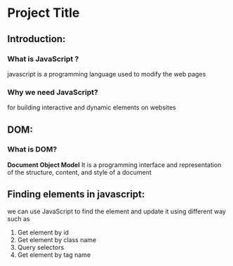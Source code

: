 
# Project Title

## Introduction:
### What is JavaScript ?
javascript is a programming language used to modify the web pages 

### Why we need JavaScript?
for building interactive and dynamic elements on websites

## DOM:
### What is DOM?
**Document Object Model** It is a programming interface and representation of the structure, content, and style of a document

## Finding elements in javascript:
we can use JavaScript to find the element and update it using different way such as 
1. Get element by id
2. Get element by class name
3. Query selectors
4. Get element by tag name



